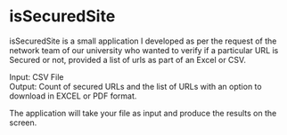 # isSecuredSite

isSecuredSite is a small application I developed as per the request of the network team of our university who wanted to verify if a particular URL is Secured or not, provided a list of urls as part of an Excel or CSV.

Input: CSV File<br/>
Output: Count of secured URLs and the list of URLs with an option to download in EXCEL or PDF format.

The application will take your file as input and produce the results on the screen.
